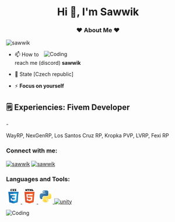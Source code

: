 <h1 align="center">Hi 👋, I'm Sawwik</h1>
<h3 align="center">❤️ About Me ❤️</h3>

<p align="left"> <img src="https://komarev.com/ghpvc/?username=sawwik&label=Profile%20views&color=0e75b6&style=flat" alt="sawwik" /> </p>

<img align="right" alt="Coding" width="400" src="https://gifdb.com/images/high/chill-night-glitch-pixel-art-jyasefmidungcb3c.webp">

- 📫 How to reach me (discord) **sawwik**

- 📄 State [Czech republic]

- ⚡ **Focus on yourself**

<h2> 🗒️ Experiencies: Fivem Developer</h2>
- <p>WayRP, NexGenRP, Los Santos Cruz RP, Kropka PVP, LVRP, Fexi RP</p>

<h3 align="left">Connect with me:</h3>
<p align="left">
<a href="https://www.instagram.com/sawwikos/" target="blank"><img align="center" src="https://raw.githubusercontent.com/rahuldkjain/github-profile-readme-generator/master/src/images/icons/Social/instagram.svg" alt="sawwik" height="30" width="40" /></a>
<a href="https://www.youtube.com/channel/UCvOkpPJhiWsCFPrAe-TRf8A" target="blank"><img align="center" src="https://raw.githubusercontent.com/rahuldkjain/github-profile-readme-generator/master/src/images/icons/Social/youtube.svg" alt="sawwik" height="30" width="40" /></a>
</p>

<h3 align="left">Languages and Tools:</h3>
<p align="left"> <a href="https://www.w3schools.com/css/" target="_blank" rel="noreferrer"> <img src="https://raw.githubusercontent.com/devicons/devicon/master/icons/css3/css3-original-wordmark.svg" alt="css3" width="40" height="40"/> </a> <a href="https://www.w3.org/html/" target="_blank" rel="noreferrer"> <img src="https://raw.githubusercontent.com/devicons/devicon/master/icons/html5/html5-original-wordmark.svg" alt="html5" width="40" height="40"/> </a> <a href="https://www.python.org" target="_blank" rel="noreferrer"> <img src="https://raw.githubusercontent.com/devicons/devicon/master/icons/python/python-original.svg" alt="python" width="40" height="40"/> </a> <a href="https://unity.com/" target="_blank" rel="noreferrer"> <img src="https://www.vectorlogo.zone/logos/unity3d/unity3d-icon.svg" alt="unity" width="40" height="40"/> </a> </p>
<img align="bottom" alt="Coding" width="400" src="https://i.pinimg.com/736x/df/47/ee/df47ee3e5df1f4abcc0766585b493ba3.jpg">
